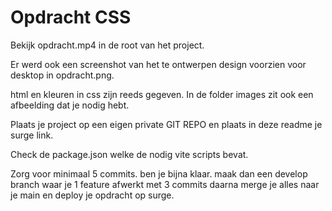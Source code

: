 # Opdracht CSS

Bekijk opdracht.mp4 in de root van het project.

Er werd ook een screenshot van het te ontwerpen design voorzien voor desktop in opdracht.png.

html en kleuren in css zijn reeds gegeven. In de folder images zit ook een afbeelding dat je nodig hebt.

Plaats je project op een eigen private GIT REPO en plaats in deze readme je surge link.

Check de package.json welke de nodig vite scripts bevat.

Zorg voor minimaal 5 commits. ben je bijna klaar. maak dan een develop branch waar je 1 feature afwerkt met 3 commits daarna merge je alles naar je main en deploy je opdracht op surge.

